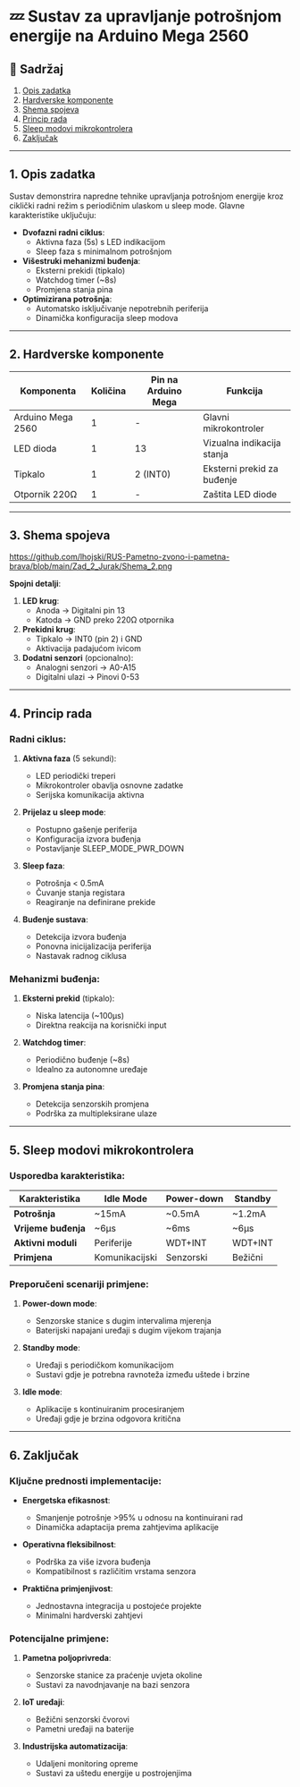 # 💤 Sustav za upravljanje potrošnjom energije na Arduino Mega 2560

## 📖 Sadržaj
1. [Opis zadatka](#1-opis-zadatka)  
2. [Hardverske komponente](#2-hardverske-komponente)  
3. [Shema spojeva](#3-shema-spojeva)  
4. [Princip rada](#4-princip-rada)  
5. [Sleep modovi mikrokontrolera](#5-sleep-modovi-mikrokontrolera)  
6. [Zaključak](#6-zaključak)  

---

## 1. Opis zadatka
Sustav demonstrira napredne tehnike upravljanja potrošnjom energije kroz ciklički radni režim s periodičnim ulaskom u sleep mode. Glavne karakteristike uključuju:

- **Dvofazni radni ciklus**:
  - Aktivna faza (5s) s LED indikacijom
  - Sleep faza s minimalnom potrošnjom
- **Višestruki mehanizmi buđenja**:
  - Eksterni prekidi (tipkalo)
  - Watchdog timer (~8s)
  - Promjena stanja pina
- **Optimizirana potrošnja**:
  - Automatsko isključivanje nepotrebnih periferija
  - Dinamička konfiguracija sleep modova

---

## 2. Hardverske komponente

| Komponenta          | Količina | Pin na Arduino Mega | Funkcija                  |
|---------------------|----------|---------------------|---------------------------|
| Arduino Mega 2560   | 1        | -                   | Glavni mikrokontroler     |
| LED dioda           | 1        | 13                  | Vizualna indikacija stanja|
| Tipkalo             | 1        | 2 (INT0)            | Eksterni prekid za buđenje|
| Otpornik 220Ω       | 1        | -                   | Zaštita LED diode         |

---

## 3. Shema spojeva
https://github.com/lhojski/RUS-Pametno-zvono-i-pametna-brava/blob/main/Zad_2_Jurak/Shema_2.png

**Spojni detalji**:
1. **LED krug**:
   - Anoda → Digitalni pin 13
   - Katoda → GND preko 220Ω otpornika
2. **Prekidni krug**:
   - Tipkalo → INT0 (pin 2) i GND
   - Aktivacija padajućom ivicom
3. **Dodatni senzori** (opcionalno):
   - Analogni senzori → A0-A15
   - Digitalni ulazi → Pinovi 0-53

---

## 4. Princip rada

### Radni ciklus:
1. **Aktivna faza** (5 sekundi):
   - LED periodički treperi
   - Mikrokontroler obavlja osnovne zadatke
   - Serijska komunikacija aktivna

2. **Prijelaz u sleep mode**:
   - Postupno gašenje periferija
   - Konfiguracija izvora buđenja
   - Postavljanje SLEEP_MODE_PWR_DOWN

3. **Sleep faza**:
   - Potrošnja < 0.5mA
   - Čuvanje stanja registara
   - Reagiranje na definirane prekide

4. **Buđenje sustava**:
   - Detekcija izvora buđenja
   - Ponovna inicijalizacija periferija
   - Nastavak radnog ciklusa

### Mehanizmi buđenja:
1. **Eksterni prekid** (tipkalo):
   - Niska latencija (~100μs)
   - Direktna reakcija na korisnički input

2. **Watchdog timer**:
   - Periodično buđenje (~8s)
   - Idealno za autonomne uređaje

3. **Promjena stanja pina**:
   - Detekcija senzorskih promjena
   - Podrška za multipleksirane ulaze

---

## 5. Sleep modovi mikrokontrolera

### Usporedba karakteristika:

| Karakteristika       | Idle Mode       | Power-down      | Standby         |
|----------------------|----------------|----------------|----------------|
| **Potrošnja**        | ~15mA          | ~0.5mA         | ~1.2mA         |
| **Vrijeme buđenja**  | ~6μs           | ~6ms           | ~6μs           |
| **Aktivni moduli**   | Periferije     | WDT+INT        | WDT+INT        |
| **Primjena**         | Komunikacijski | Senzorski      | Bežični        |

### Preporučeni scenariji primjene:
1. **Power-down mode**:
   - Senzorske stanice s dugim intervalima mjerenja
   - Baterijski napajani uređaji s dugim vijekom trajanja

2. **Standby mode**:
   - Uređaji s periodičkom komunikacijom
   - Sustavi gdje je potrebna ravnoteža između uštede i brzine

3. **Idle mode**:
   - Aplikacije s kontinuiranim procesiranjem
   - Uređaji gdje je brzina odgovora kritična

---

## 6. Zaključak

### Ključne prednosti implementacije:
- **Energetska efikasnost**:
  - Smanjenje potrošnje >95% u odnosu na kontinuirani rad
  - Dinamička adaptacija prema zahtjevima aplikacije

- **Operativna fleksibilnost**:
  - Podrška za više izvora buđenja
  - Kompatibilnost s različitim vrstama senzora

- **Praktična primjenjivost**:
  - Jednostavna integracija u postojeće projekte
  - Minimalni hardverski zahtjevi

### Potencijalne primjene:
1. **Pametna poljoprivreda**:
   - Senzorske stanice za praćenje uvjeta okoline
   - Sustavi za navodnjavanje na bazi senzora

2. **IoT uređaji**:
   - Bežični senzorski čvorovi
   - Pametni uređaji na baterije

3. **Industrijska automatizacija**:
   - Udaljeni monitoring opreme
   - Sustavi za uštedu energije u postrojenjima
